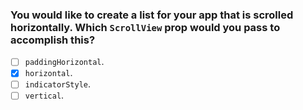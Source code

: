 ### You would like to create a list for your app that is scrolled horizontally. Which `ScrollView` prop would you pass to accomplish this?

- [ ] `paddingHorizontal`.
- [x] `horizontal`.
- [ ] `indicatorStyle`.
- [ ] `vertical`.
